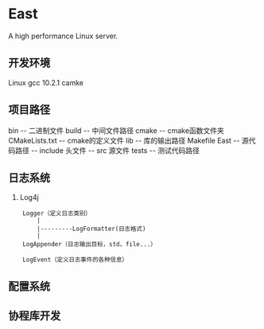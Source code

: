 # East
A high performance Linux server.

## 开发环境
Linux
gcc 10.2.1
camke

## 项目路径
bin -- 二进制文件
build -- 中间文件路径
cmake -- cmake函数文件夹
CMakeLists.txt -- cmake的定义文件
lib -- 库的输出路径
Makefile
East -- 源代码路径
     -- include 头文件
     -- src 源文件
tests -- 测试代码路径

## 日志系统
1)
    Log4j
```
    Logger（定义日志类别）
        |
        |---------LogFormatter(日志格式)
        |
    LogAppender（日志输出目标，std，file...）

    LogEvent（定义日志事件的各种信息）
```

## 配置系统


## 协程库开发 